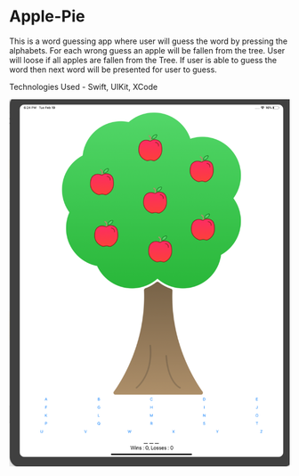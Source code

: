 # Apple-Pie

This is a word guessing app where user will guess the word by pressing the alphabets. For each wrong guess an apple will be fallen from the tree. User will loose if all apples are fallen from the Tree. If user is able to guess the word then next word will be presented for user to guess. 

Technologies Used - Swift, UIKit, XCode


![ScreenShot](https://github.com/rajivsharma82/Apple-Pie/blob/master/ApplePie.png)
